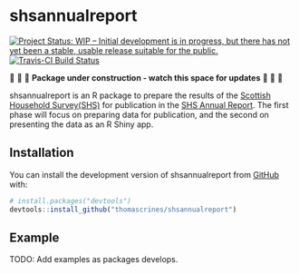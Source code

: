 
<!-- README.md is generated from README.Rmd. Please edit that file -->

# shsannualreport

<!-- badges: start -->

[![Project Status: WIP – Initial development is in progress, but there
has not yet been a stable, usable release suitable for the
public.](https://www.repostatus.org/badges/latest/wip.svg)](https://www.repostatus.org/#wip)
[![Travis-CI Build
Status](https://api.travis-ci.org/thomascrines/shsannualreport.svg?branch=master)](https://travis-ci.org/thomascrines/shsannualreport)
<!-- badges: end -->

:construction: :construction: :construction: **Package under
construction - watch this space for updates** :construction:
:construction: :construction:

shsannualreport is an R package to prepare the results of the [Scottish
Household Survey(SHS)](https://www2.gov.scot/Topics/Statistics/16002)
for publication in the [SHS Annual
Report](https://www2.gov.scot/Topics/Statistics/16002/PublicationAnnual).
The first phase will focus on preparing data for publication, and the
second on presenting the data as an R Shiny app.

## Installation

You can install the development version of shsannualreport from
[GitHub](https://github.com/) with:

``` r
# install.packages("devtools")
devtools::install_github("thomascrines/shsannualreport")
```

## Example

TODO: Add examples as packages develops.
